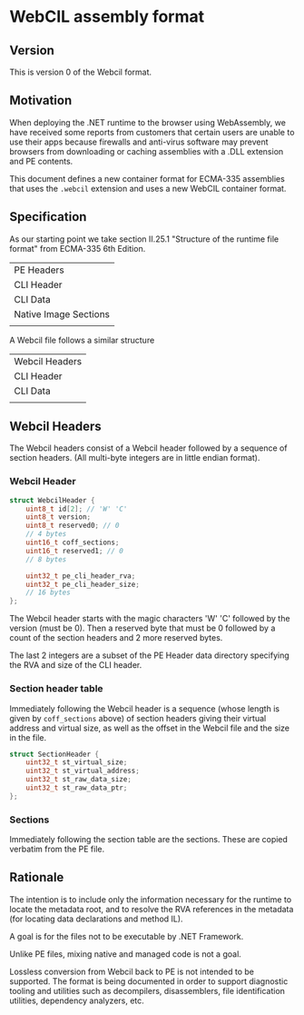 # WebCIL assembly format

## Version

This is version 0 of the Webcil format.

## Motivation

When deploying the .NET runtime to the browser using WebAssembly, we have received some reports from
customers that certain users are unable to use their apps because firewalls and anti-virus software
may prevent browsers from downloading or caching assemblies with a .DLL extension and PE contents.

This document defines a new container format for ECMA-335 assemblies
that uses the `.webcil` extension and uses a new WebCIL container
format.


## Specification

As our starting point we take section II.25.1 "Structure of the
runtime file format" from ECMA-335 6th Edition.

| |
|--------|
| PE Headers |
| CLI Header |
| CLI Data |
| Native Image Sections |
| |



A Webcil file follows a similar structure


| |
|--------|
| Webcil Headers |
| CLI Header |
| CLI Data |
| |

## Webcil Headers

The Webcil headers consist of a Webcil header followed by a sequence of section headers.
(All multi-byte integers are in little endian format).

### Webcil Header

``` c
struct WebcilHeader {
	uint8_t id[2]; // 'W' 'C'
	uint8_t version;
	uint8_t reserved0; // 0
	// 4 bytes
	uint16_t coff_sections;
	uint16_t reserved1; // 0
	// 8 bytes

	uint32_t pe_cli_header_rva;
	uint32_t pe_cli_header_size;
	// 16 bytes
};
```

The Webcil header starts with the magic characters 'W' 'C' followed by the version (must be 0).
Then a reserved byte that must be 0 followed by a count of the section headers and 2 more reserved bytes.

The last 2 integers are a subset of the PE Header data directory specifying the RVA and size of the CLI header.


### Section header table

Immediately following the Webcil header is a sequence (whose length is given by `coff_sections`
above) of section headers giving their virtual address and virtual size, as well as the offset in the Webcil
file and the size in the file.

``` c
struct SectionHeader {
    uint32_t st_virtual_size;
    uint32_t st_virtual_address;
    uint32_t st_raw_data_size;
    uint32_t st_raw_data_ptr;
};
```

### Sections

Immediately following the section table are the sections.  These are copied verbatim from the PE file.

## Rationale

The intention is to include only the information necessary for the runtime to locate the metadata
root, and to resolve the RVA references in the metadata (for locating data declarations and method IL).

A goal is for the files not to be executable by .NET Framework.

Unlike PE files, mixing native and managed code is not a goal.

Lossless conversion from Webcil back to PE is not intended to be supported.  The format is being
documented in order to support diagnostic tooling and utilities such as decompilers, disassemblers,
file identification utilities, dependency analyzers, etc.

